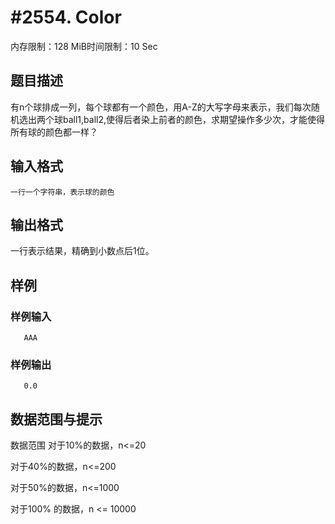 # #2554. Color

内存限制：128 MiB时间限制：10 Sec

## 题目描述

有n个球排成一列，每个球都有一个颜色，用A-Z的大写字母来表示，我们每次随机选出两个球ball1,ball2,使得后者染上前者的颜色，求期望操作多少次，才能使得所有球的颜色都一样？

## 输入格式

    一行一个字符串，表示球的颜色
   

## 输出格式

 一行表示结果，精确到小数点后1位。
   

## 样例

### 样例输入

    
       AAA
    
    

### 样例输出

    
       0.0
    

## 数据范围与提示

数据范围
   对于10%的数据，n<=20
   
   对于40%的数据，n<=200
   
   对于50%的数据，n<=1000
   
   对于100% 的数据，n <= 10000
